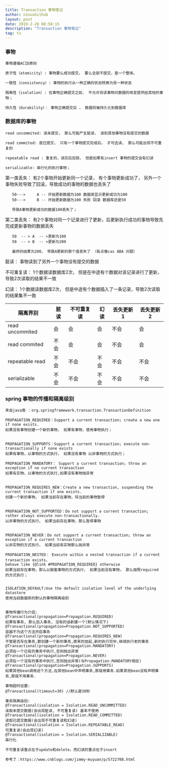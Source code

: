 ```yaml
---
title: Transaction 事物笔记
author: ninuxGithub
layout: post
date: 2019-2-28 08:58:15
description: "Transaction 事物笔记"
tag: tx
---
```

    

### 事物   
    事物遵循ACID原则
    
    原子性（atomicity）: 事物要么成功提交， 要么全部不提交，是一个整体。
    
    一致性（consistency）: 事物的执行从一种正确的状态转换为另一种状态
    
    隔离性（isolation）: 在事物正确提交之前， 不允许将该事物对数据的改变提供给其他的事物；
    
    持久性（durability）： 事物正确提交后 ， 数据将被持久化到数据库
    
### 数据库的事物
    read uncommited: 读未提交， 那么可能产生脏读， 读到其他事物没有提交的数据
    
    read commited: 度已提交， 只有一个事物提交完成后， 才可去读， 那么可能出现不可重复的
    
    repeatable read : 重复的，读完后加锁， 但是如果有insert 事物的提交会有幻读
    
    serializable: 串行化的执行事物；

第一类丢失： 有2个事物开始更新同一个记录， 有个事物更新成功了， 
            另外一个事物失败导致了回滚，导致成功的事物的数据也丢失了
            
       50--->     A -- 开始更新数据为100 数据库显示更新成功为100 
       50--->     B -- 开始更新数据为100 失败 回滚 数据库还是50 
       
       导致A事物更新成功的数据100丢失了；
       
       
第二类丢失： 有2个事物对同一个记录进行了更新，后更新执行成功的事物导致先完成更新事物的数据丢失

       50  -- > A  -- >更新为100
       50  -- > B  -- >更新为200
       
       最终的结果为200， 导致A更新的那个值丢失了 （有点像cas ABA 问题）

       
脏读： 事物读到了另外一个事物没有提交的数据     

不可重复读： 1个数据读数据库2次， 但是在中途有个数据对该记录进行了更新，导致2次读取的结果不一致

幻读：  1个数据读数据库2次， 但是中途有个数据插入了一条记录，导致2次读取的结果集不一致


隔离界别            | 脏读     |       不可重复读    |         幻读        |      丢失更新1      |     丢失更新2
-------------------|-----------|------------------|----------------------|-------------------|---------------------                   
read uncommited    |  会        |        会        |          会          |        不会       |           会
read commited      | 不会        |       会        |          会          |        不会        |         会
repeatable read    | 不会         |      不会      |           不会        |        不会        |        不会
serializable       | 不会          |      不会     |           不会        |         不会       |        不会    
    

### spring 事物的传播和隔离级别
    
    来自java类 ：org.springframework.transaction.TransactionDefinition
    
    PROPAGATION_REQUIRED：Support a current transaction; create a new one if none exists.
    如果没有事物创建一个新的事物， 如果有事物，使用事物执行；
    
    
    PROPAGATION_SUPPORTS：Support a current transaction; execute non-transactionally if none exists
    如果有事物，以事物的方式执行， 如果没有事物 以非事物的方式执行；
    
    PROPAGATION_MANDATORY： Support a current transaction; throw an exception if no current transaction
    如果有实物，以事物的方式执行,如果没有事物抛异常
    
    
    PROPAGATION_REQUIRES_NEW：Create a new transaction, suspending the current transaction if one exists.
    创建一个新的事物， 如果当前存在事物，将当前的事物暂停
    
    
    PROPAGATION_NOT_SUPPORTED：Do not support a current transaction; rather always execute non-transactionally.
    以非事物的方式执行， 如果当前存在事物，那么暂停事物
    
    
    PROPAGATION_NEVER：Do not support a current transaction; throw an exception if a current transaction
    以非实物的方式执行， 如果当前有实物那么抛异常
    
    PROPAGATION_NESTED： Execute within a nested transaction if a current transaction exists，
    behave like {@link #PROPAGATION_REQUIRED} otherwise
    如果当前存在事物，那么以嵌套事物的方式执行， 如果当前没有事物， 那么按照required 的方式执行；
    
    
    ISOLATION_DEFAULT:Use the default isolation level of the underlying datastore
    使用当前数据库的默认的事物隔离级别
    
    
    事物传播行为介绍: 
    @Transactional(propagation=Propagation.REQUIRED) 
    如果有事务, 那么加入事务, 没有的话新建一个(默认情况下)
    @Transactional(propagation=Propagation.NOT_SUPPORTED) 
    容器不为这个方法开启事务
    @Transactional(propagation=Propagation.REQUIRES_NEW) 
    不管是否存在事务,都创建一个新的事务,原来的挂起,新的执行完毕,继续执行老的事务
    @Transactional(propagation=Propagation.MANDATORY) 
    必须在一个已有的事务中执行,否则抛出异常
    @Transactional(propagation=Propagation.NEVER) 
    必须在一个没有的事务中执行,否则抛出异常(与Propagation.MANDATORY相反)
    @Transactional(propagation=Propagation.SUPPORTS) 
    如果其他bean调用这个方法,在其他bean中声明事务,那就用事务.如果其他bean没有声明事务,那就不用事务.
    
    事物超时设置:
    @Transactional(timeout=30) //默认是30秒
    
    事务隔离级别:
    @Transactional(isolation = Isolation.READ_UNCOMMITTED)
    读取未提交数据(会出现脏读, 不可重复读) 基本不使用
    @Transactional(isolation = Isolation.READ_COMMITTED)
    读取已提交数据(会出现不可重复读和幻读)
    @Transactional(isolation = Isolation.REPEATABLE_READ)
    可重复读(会出现幻读)
    @Transactional(isolation = Isolation.SERIALIZABLE)
    串行化
    
    不可重复读重点在于update和delete，而幻读的重点在于insert
    
    参考了：https://www.cnblogs.com/jimmy-muyuan/p/5722708.html